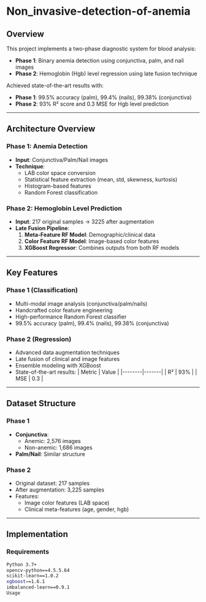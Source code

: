 # Non_invasive-detection-of-anemia

## Overview
This project implements a two-phase diagnostic system for blood analysis:
- **Phase 1**: Binary anemia detection using conjunctiva, palm, and nail images  
- **Phase 2**: Hemoglobin (Hgb) level regression using late fusion technique  

Achieved state-of-the-art results with:
- **Phase 1**: 99.5% accuracy (palm), 99.4% (nails), 99.38% (conjunctiva)
- **Phase 2**: 93% R² score and 0.3 MSE for Hgb level prediction

---

## Architecture Overview
### Phase 1: Anemia Detection

- **Input**: Conjunctiva/Palm/Nail images
- **Technique**:
  - LAB color space conversion
  - Statistical feature extraction (mean, std, skewness, kurtosis)
  - Histogram-based features
  - Random Forest classification

### Phase 2: Hemoglobin Level Prediction

- **Input**: 217 original samples → 3225 after augmentation
- **Late Fusion Pipeline**:
  1. **Meta-Feature RF Model**: Demographic/clinical data
  2. **Color Feature RF Model**: Image-based color features
  3. **XGBoost Regressor**: Combines outputs from both RF models

---

## Key Features
### Phase 1 (Classification)
- Multi-modal image analysis (conjunctiva/palm/nails)
- Handcrafted color feature engineering
- High-performance Random Forest classifier
- 99.5% accuracy (palm), 99.4% (nails), 99.38% (conjunctiva)
 
### Phase 2 (Regression)
- Advanced data augmentation techniques
- Late fusion of clinical and image features
- Ensemble modeling with XGBoost
- State-of-the-art results:
  | Metric | Value |
  |--------|-------|
  | R²     | 93%   |
  | MSE    | 0.3   |

---

## Dataset Structure
### Phase 1
- **Conjunctiva**:  
  - Anemic: 2,576 images  
  - Non-anemic: 1,686 images  
- **Palm/Nail**: Similar structure

### Phase 2
- Original dataset: 217 samples
- After augmentation: 3,225 samples
- Features:
  - Image color features (LAB space)
  - Clinical meta-features (age, gender, hgb)

---

## Implementation
### Requirements
```bash
Python 3.7+
opencv-python==4.5.5.64
scikit-learn==1.0.2
xgboost==1.6.1
imbalanced-learn==0.9.1
Usage
